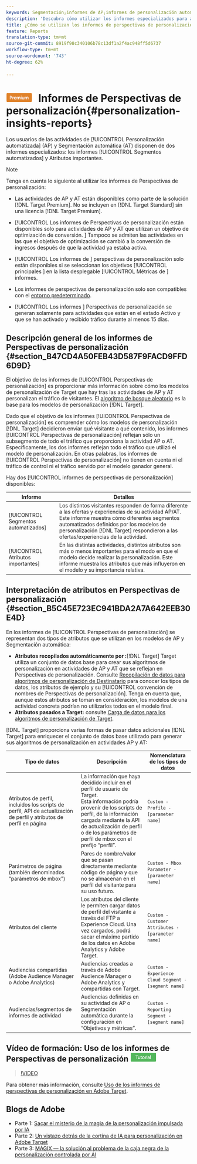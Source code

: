 ```yaml
---
keywords: Segmentación;informes de AP;informes de personalización automatizada;segmentación automática;informe de segmentación automática;informes de segmentación automática;personalización;perspectivas;segmentos automatizados;faq;preguntas más frecuentes;atributos importantes
description: 'Descubra cómo utilizar los informes especializados para actividades de Automated Personalization (AP) y Destinatario automático (AT): segmentos automatizados y atributos importantes.'
title: ¿Cómo se utilizan los informes de perspectivas de personalización?
feature: Reports
translation-type: tm+mt
source-git-commit: 8919f98c340106b78c13df1a2f4ac948ff5d6737
workflow-type: tm+mt
source-wordcount: '743'
ht-degree: 62%

---
```



# ![PREMIUM](/help/assets/premium.png) Informes de Perspectivas de personalización{#personalization-insights-reports}

Los usuarios de las actividades de [!UICONTROL Personalización automatizada] (AP) y Segmentación automática (AT) disponen de dos informes especializados: los informes [!UICONTROL Segmentos automatizados] y Atributos importantes.

>[!NOTE]
>
>Tenga en cuenta lo siguiente al utilizar los informes de Perspectivas de personalización:
>
>* Las actividades de AP y AT están disponibles como parte de la solución [!DNL Target Premium]. No se incluyen en [!DNL Target Standard] sin una licencia [!DNL Target Premium].
   >
   >
* [!UICONTROL Los informes de Perspectivas de personalización están disponibles solo para actividades de AP y AT que utilizan un objetivo de optimización de conversión. ] Tampoco se admiten las actividades en las que el objetivo de optimización se cambió a la conversión de ingresos después de que la actividad ya estaba activa.
   >
   >
* [!UICONTROL Los informes de ] perspectivas de personalización solo están disponibles si se seleccionan los objetivos  [!UICONTROL principales ] en la lista desplegable  [!UICONTROL Métricas de ] informes.
   >
   >
* Los informes de perspectivas de personalización solo son compatibles con el [entorno predeterminado](/help/administrating-target/hosts.md).
   >
   >
* [!UICONTROL Los informes ] Perspectivas de personalización se generan solamente para actividades que están en el   estado Activo y que se han activado y recibido tráfico durante al menos 15 días.


## Descripción general de los informes de Perspectivas de personalización {#section_B47CD4A50FEB43D587F9FACD9FFD6D9D}

El objetivo de los informes de [!UICONTROL Perspectivas de personalización] es proporcionar más información sobre cómo los modelos de personalización de Target que hay tras las actividades de AP y AT personalizan el tráfico de visitantes.  El [algoritmo de bosque aleatorio](/help/c-activities/t-automated-personalization/algo-random-forest.md) es la base para los modelos de personalización [!DNL Target].

Dado que el objetivo de los informes [!UICONTROL Perspectivas de personalización] es comprender cómo los modelos de personalización [!DNL Target] decidieron enviar qué visitante a qué contenido, los informes [!UICONTROL Perspectivas de personalización] reflejan sólo un subsegmento de todo el tráfico que proporciona la actividad AP o AT. Específicamente, los dos informes reflejan todo el tráfico que utilizó el modelo de personalización. En otras palabras, los informes de [!UICONTROL Perspectivas de personalización] no tienen en cuenta ni el tráfico de control ni el tráfico servido por el modelo ganador general.

Hay dos [!UICONTROL informes de perspectivas de personalización] disponibles:

| Informe | Detalles |
|--- |--- |
| [!UICONTROL Segmentos automatizados] | Los distintos visitantes responden de forma diferente a las ofertas y experiencias de su actividad AP/AT. Este informe muestra cómo diferentes segmentos automatizados definidos por los modelos de personalización [!DNL Target] respondieron a las ofertas/experiencias de la actividad. |
| [!UICONTROL Atributos importantes] | En las distintas actividades, distintos atributos son más o menos importantes para el modo en que el modelo decide realizar la personalización. Este informe muestra los atributos que más influyeron en el modelo y su importancia relativa. |

## Interpretación de atributos en Perspectivas de personalización {#section_B5C45E723EC941BDA2A7A642EEB30E4D}

En los informes de [!UICONTROL Perspectivas de personalización] se representan dos tipos de atributos que se utilizan en los modelos de AP y Segmentación automática:

* **Atributos recopilados automáticamente por :**[!DNL Target] Target utiliza un conjunto de datos base para crear sus algoritmos de personalización en actividades de AP y AT que se reflejan en Perspectivas de personalización. Consulte [Recopilación de datos para algoritmos de personalización de Destinatario](/help/c-activities/t-automated-personalization/ap-data.md) para conocer los tipos de datos, los atributos de ejemplo y su [!UICONTROL convención de nombres de Perspectivas de personalización]. Tenga en cuenta que, aunque estos atributos se toman en consideración, los modelos de una actividad concreta podrían no utilizarlos todos en el modelo final.
* **Atributos pasados a Target:** consulte   [Carga de datos para los algoritmos de personalización de Target](/help/c-activities/t-automated-personalization/uploading-data-for-the-target-personalization-algorithms.md).

[!DNL Target] proporciona varias formas de pasar datos adicionales  [!DNL Target] para enriquecer el conjunto de datos base utilizado para generar sus algoritmos de personalización en actividades AP y AT:

| Tipo de datos | Descripción | Nomenclatura de los tipos de datos |
|--- |--- |--- |
| Atributos de perfil, incluidos los scripts de perfil, API de actualización de perfil y atributos de perfil en página | La información que haya decidido incluir en el perfil de usuario de Target.<br>Esta información podría provenir de los scripts de perfil, de la información cargada mediante la API de actualización de perfil o de los parámetros de perfil de mbox con el prefijo “perfil”. | `Custom - Profile - [parameter name]` |
| Parámetros de página (también denominados “parámetros de mbox”) | Pares de nombre/valor que se pasan directamente mediante código de página y que no se almacenan en el perfil del visitante para su uso futuro. | `Custom - Mbox Parameter - [parameter name]` |
| Atributos del cliente | Los atributos del cliente le permiten cargar datos de perfil del visitante a través del FTP a Experience Cloud. Una vez cargados, podrá sacar el máximo partido de los datos en Adobe Analytics y Adobe Target. | `Custom - Customer Attributes - [parameter name]` |
| Audiencias compartidas (Adobe Audience Manager o Adobe Analytics) | Audiencias creadas a través de Adobe Audience Manager o Adobe Analytics y compartidas con Target. | `Custom - Experience Cloud Segment - [segment name]` |
| Audiencias/segmentos de informes de actividad | Audiencias definidas en su actividad de AP o Segmentación automática durante la configuración en “Objetivos y métricas”. | `Custom - Reporting Segment - [segment name]` |

## Vídeo de formación: Uso de los informes de Perspectivas de personalización  ![Insignia de tutorial](/help/assets/tutorial.png)

>[!VIDEO](https://video.tv.adobe.com/v/25601/)

Para obtener más información, consulte [Uso de los informes de perspectivas de personalización en Adobe Target](https://helpx.adobe.com/target/kt/using/personalization-insights-report-feature-video-use.html).

## Blogs de Adobe

* Parte 1: [Sacar el misterio de la magia de la personalización impulsada por IA](https://theblog.adobe.com/taking-mystery-magic-ai-driven-personalization-part-1/)
* Parte 2: [Un vistazo detrás de la cortina de IA para personalización en Adobe Target](https://theblog.adobe.com/a-peek-behind-the-curtain-of-ai-for-personalization-in-adobe-target/)
* Parte 3: [MAGIX — la solución al problema de la caja negra de la personalización controlada por AI](https://theblog.adobe.com/magix-the-solution-to-the-black-box-issue-of-ai-driven-personalization/)
